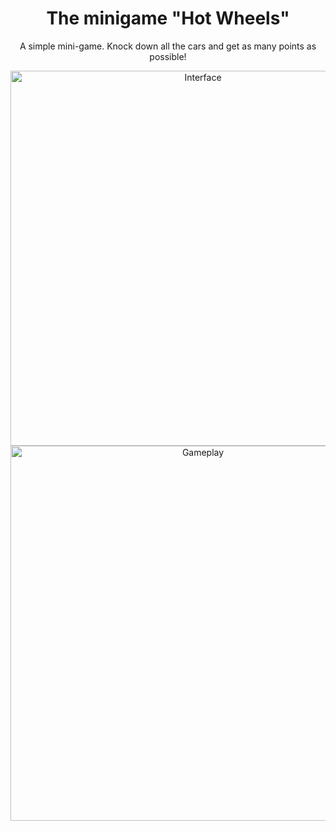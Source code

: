 <h1 align="center">The minigame "Hot Wheels"</h1>
<p align="center">
A simple mini-game. Knock down all the cars and get as many points as possible!

<div align="center">
  <img src="https://github.com/user-attachments/assets/de1525a4-6792-4365-ace7-4da9493a5389" alt="Interface" width="600">
</div>

<div align="center">
  <img src="https://github.com/user-attachments/assets/d7d2db79-0f20-43fa-b3f2-e387435ca45a" alt="Gameplay" width="600">
</div>
